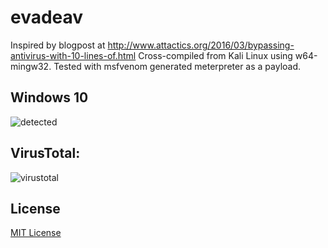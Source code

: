 # evadeav

Inspired by blogpost at http://www.attactics.org/2016/03/bypassing-antivirus-with-10-lines-of.html
Cross-compiled from Kali Linux using w64-mingw32. Tested with msfvenom generated meterpreter as a payload.

## Windows 10

![detected](https://cloud.githubusercontent.com/assets/4956006/14064723/65fdf5f8-f40e-11e5-8925-f365114da707.png)

## VirusTotal:

![virustotal](https://cloud.githubusercontent.com/assets/4956006/14064725/69c00abe-f40e-11e5-8e8d-c6b738f93873.png)

## License

[MIT License](https://github.com/twbs/bootstrap/blob/master/LICENSE)
